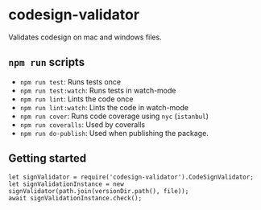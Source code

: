 # codesign-validator

Validates codesign on mac and windows files.

## `npm run` scripts

* `npm run test`: Runs tests once
* `npm run test:watch`: Runs tests in watch-mode
* `npm run lint`: Lints the code once
* `npm run lint:watch`: Lints the code in watch-mode
* `npm run cover`: Runs code coverage using `nyc` (`istanbul`)
* `npm run coveralls`: Used by coveralls
* `npm run do-publish`: Used when publishing the package.

## Getting started

```
let signValidator = require('codesign-validator').CodeSignValidator;
let signValidationInstance = new signValidator(path.join(versionDir.path(), file));
await signValidationInstance.check();
```

